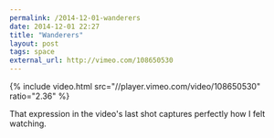 ```yaml
---
permalink: /2014-12-01-wanderers
date: 2014-12-01 22:27
title: "Wanderers"
layout: post
tags: space
external_url: http://vimeo.com/108650530
---
```


{% include video.html src="//player.vimeo.com/video/108650530" ratio="2.36" %}

That expression in the video's last shot captures perfectly how I felt watching.